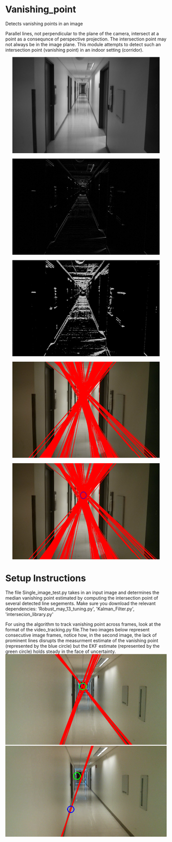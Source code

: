 # Vanishing_point
Detects vanishing points in an image

Parallel lines, not perpendicular to the plane of the camera, intersect at a point as a consequnce of perspective projection. 
The intersection point may not always be in the image plane. This module attempts to detect such an intersection point (vanishing point) 
in an indoor setting (corridor).

<p align="center">
  <img width="460" height="300" src="./img_pipeline_1.jpg">
</p>
<p align="center">
  <img width="460" height="300" src="./img_pipeline_2.jpg">
</p>
<p align="center">
  <img width="460" height="300" src="./img_pipeline_3.jpg">
</p>
<p align="center">
  <img width="460" height="300" src="./img_pipeline_4.jpg">
</p>
<p align="center">
  <img width="460" height="300" src="./img_pipeline_5.jpg">
</p>

# Setup Instructions
The file Single_image_test.py takes in an input image and determines the median vanishing point estimated by computing the intersection point of several detected line segements. Make sure you download the relevant dependencies: 'Robust_may_13_tuning.py', 'Kalman_Filter.py', 'intersecion_library.py'

For using the algorithm to track vanishing point across frames, look at the format of the video_tracking.py file.The two images below represent consecutive image frames, notice how, in the second image, the lack of prominent lines disrupts the measurment estimate of the vanishing point (represented by the blue circle) but the EKF estimate (represented by the green circle) holds steady in the face of uncertainty.
![alt-text-1](./EKF_1.png) ![alt-text-2](./EKF_2.png)



